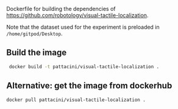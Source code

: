 Dockerfile for building the dependencies of https://github.com/robotology/visual-tactile-localization.

Note that the dataset used for the experiment is preloaded in `/home/gitpod/Desktop`.

## Build the image
```sh
 docker build -t pattacini/visual-tactile-localization .
```

## Alternative: get the image from dockerhub
```
docker pull pattacini/visual-tactile-localization .
```
